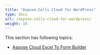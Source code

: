 ```yaml
---
title: "Aspose.Cells Cloud for WordPress"
type: docs
url: /aspose-cells-cloud-for-wordpress/
weight: 10
---
```


This section has following topics:

- [Aspose Cloud Excel To Form Builder](/aspose-cloud-excel-to-form-builder/)
